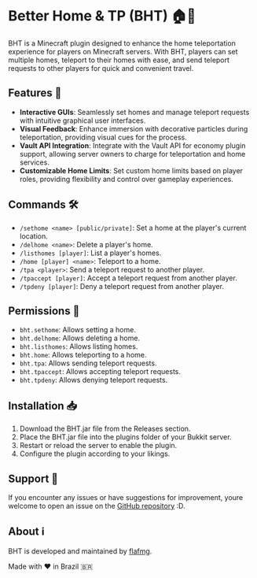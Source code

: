 # Better Home & TP (BHT) 🏠🔗

BHT is a Minecraft plugin designed to enhance the home teleportation experience for players on Minecraft servers. With BHT, players can set multiple homes, teleport to their homes with ease, and send teleport requests to other players for quick and convenient travel.

## Features 🚀

- **Interactive GUIs**: Seamlessly set homes and manage teleport requests with intuitive graphical user interfaces.
- **Visual Feedback**: Enhance immersion with decorative particles during teleportation, providing visual cues for the process.
- **Vault API Integration**: Integrate with the Vault API for economy plugin support, allowing server owners to charge for teleportation and home services.
- **Customizable Home Limits**: Set custom home limits based on player roles, providing flexibility and control over gameplay experiences.

## Commands 🛠️

- `/sethome <name> [public/private]`: Set a home at the player's current location.
- `/delhome <name>`: Delete a player's home.
- `/listhomes [player]`: List a player's homes.
- `/home [player] <name>`: Teleport to a home.
- `/tpa <player>`: Send a teleport request to another player.
- `/tpaccept [player]`: Accept a teleport request from another player.
- `/tpdeny [player]`: Deny a teleport request from another player.

## Permissions 🔐

- `bht.sethome`: Allows setting a home.
- `bht.delhome`: Allows deleting a home.
- `bht.listhomes`: Allows listing homes.
- `bht.home`: Allows teleporting to a home.
- `bht.tpa`: Allows sending teleport requests.
- `bht.tpaccept`: Allows accepting teleport requests.
- `bht.tpdeny`: Allows denying teleport requests.

## Installation 📥

1. Download the BHT.jar file from the Releases section.
2. Place the BHT.jar file into the plugins folder of your Bukkit server.
3. Restart or reload the server to enable the plugin.
4. Configure the plugin according to your likings.

## Support 🤝

If you encounter any issues or have suggestions for improvement, youre welcome to open an issue on the [GitHub repository](https://github.com/flafmg/BHT/issues) :D.

## About ℹ️

BHT is developed and maintained by [flafmg](https://github.com/flafmg).

Made with ❤️ in Brazil 🇧🇷
